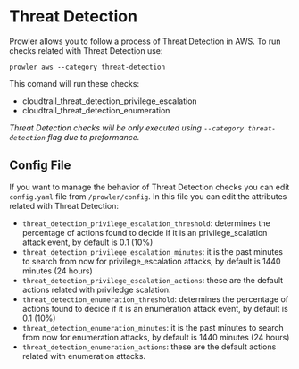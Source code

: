 # Threat Detection

Prowler allows you to follow a process of Threat Detection in AWS. To run checks related with Threat Detection use:
```
prowler aws --category threat-detection
```
This comand will run these checks:
* cloudtrail_threat_detection_privilege_escalation
* cloudtrail_threat_detection_enumeration

*Threat Detection checks will be only executed using `--category threat-detection` flag due to preformance.*

## Config File

If you want to manage the behavior of Threat Detection checks you can edit `config.yaml` file from `/prowler/config`. In this file you can edit the attributes related with Threat Detection:
* `threat_detection_privilege_escalation_threshold`: determines the percentage of actions found to decide if it is an privilege_scalation attack event, by default is 0.1 (10%)
* `threat_detection_privilege_escalation_minutes`: it is the past minutes to search from now for privilege_escalation attacks, by default is 1440 minutes (24 hours)
* `threat_detection_privilege_escalation_actions`: these are the default actions related with priviledge scalation.
* `threat_detection_enumeration_threshold`: determines the percentage of actions found to decide if it is an enumeration attack event, by default is 0.1 (10%)
* `threat_detection_enumeration_minutes`: it is the past minutes to search from now for enumeration attacks, by default is 1440 minutes (24 hours)
* `threat_detection_enumeration_actions`: these are the default actions related with enumeration attacks.
